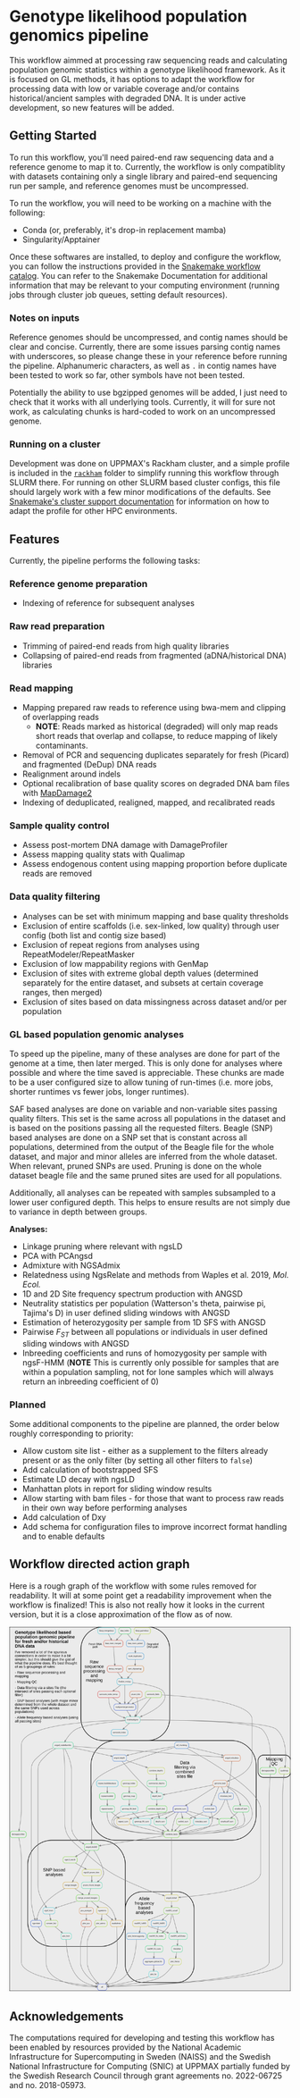 # Genotype likelihood population genomics pipeline

This workflow aimmed at processing raw sequencing reads and calculating population
genomic statistics within a genotype likelihood framework. As it is focused on GL
methods, it has options to adapt the workflow for processing data with low or variable
coverage and/or contains historical/ancient samples with degraded DNA. It is under
active development, so new features will be added.

## Getting Started

To run this workflow, you'll need paired-end raw sequencing data and a reference genome
to map it to. Currently, the workflow is only compatiblity with datasets containing only
a single library and paired-end sequencing run per sample, and reference genomes must be
uncompressed.

To run the workflow, you will need to be working on a machine with the following:

- Conda (or, preferably, it's drop-in replacement mamba)
- Singularity/Apptainer

Once these softwares are installed, to deploy and configure the workflow, you can follow
the instructions provided in the [Snakemake workflow catalog](https://snakemake.github.io/snakemake-workflow-catalog/?usage=zjnolen/angsd-snakemake-pipeline).
You can refer to the Snakemake Documentation for additional information that may be
relevant to your computing environment (running jobs through cluster job queues, setting
default resources).

### Notes on inputs

Reference genomes should be uncompressed, and contig names should be clear and concise.
Currently, there are some issues parsing contig names with underscores, so please change
these in your reference before running the pipeline. Alphanumeric characters, as well as
`.` in contig names have been tested to work so far, other symbols have not been tested.

Potentially the ability to use bgzipped genomes will be added, I just need to check that
it works with all underlying tools. Currently, it will for sure not work, as calculating
chunks is hard-coded to work on an uncompressed genome.

### Running on a cluster

Development was done on UPPMAX's Rackham cluster, and a simple profile is included in
the [`rackham`](rackham) folder to simplify running this workflow through SLURM there.
For running on other SLURM based cluster configs, this file should largely work with a
few minor modifications of the defaults. See
[Snakemake's cluster support documentation](https://snakemake.readthedocs.io/en/stable/executing/cluster.html)
for information on how to adapt the profile for other HPC environments.

## Features

Currently, the pipeline performs the following tasks:

### Reference genome preparation

- Indexing of reference for subsequent analyses

### Raw read preparation

- Trimming of paired-end reads from high quality libraries
- Collapsing of paired-end reads from fragmented (aDNA/historical DNA) libraries

### Read mapping

- Mapping prepared raw reads to reference using bwa-mem and clipping of overlapping
  reads
  - **NOTE**: Reads marked as historical (degraded) will only map reads short reads that
    overlap and collapse, to reduce mapping of likely contaminants.
- Removal of PCR and sequencing duplicates separately for fresh (Picard) and fragmented
  (DeDup) DNA reads
- Realignment around indels
- Optional recalibration of base quality scores on degraded DNA bam files with
  [MapDamage2](https://ginolhac.github.io/mapDamage/)
- Indexing of deduplicated, realigned, mapped, and recalibrated reads

### Sample quality control

- Assess post-mortem DNA damage with DamageProfiler
- Assess mapping quality stats with Qualimap
- Assess endogenous content using mapping proportion before duplicate reads are removed

### Data quality filtering

- Analyses can be set with minimum mapping and base quality thresholds
- Exclusion of entire scaffolds (i.e. sex-linked, low quality) through user config (both
  list and contig size based)
- Exclusion of repeat regions from analyses using RepeatModeler/RepeatMasker
- Exclusion of low mappability regions with GenMap
- Exclusion of sites with extreme global depth values (determined separately for the
  entire dataset, and subsets at certain coverage ranges, then merged)
- Exclusion of sites based on data missingness across dataset and/or per population

### GL based population genomic analyses

To speed up the pipeline, many of these analyses are done for part of the genome at a
time, then later merged. This is only done for analyses where possible and where the
time saved is appreciable. These chunks are made to be a user configured size to allow
tuning of run-times (i.e. more jobs, shorter runtimes vs fewer jobs, longer runtimes).

SAF based analyses are done on variable and non-variable sites passing quality filters.
This set is the same across all populations in the dataset and is based on the positions
passing all the requested filters. Beagle (SNP) based analyses are done on a SNP set
that is constant across all populations, determined from the output of the Beagle file
for the whole dataset, and major and minor alleles are inferred from the whole dataset.
When relevant, pruned SNPs are used. Pruning is done on the whole dataset beagle file
and the same pruned sites are used for all populations.

Additionally, all analyses can be repeated with samples subsampled to a lower user
configured depth. This helps to ensure results are not simply due to variance in depth
between groups.

**Analyses:**

- Linkage pruning where relevant with ngsLD
- PCA with PCAngsd
- Admixture with NGSAdmix
- Relatedness using NgsRelate and methods from Waples et al. 2019, *Mol. Ecol.*
- 1D and 2D Site frequency spectrum production with ANGSD
- Neutrality statistics per population (Watterson's theta, pairwise pi, Tajima's D) in
  user defined sliding windows with ANGSD
- Estimation of heterozygosity per sample from 1D SFS with ANGSD
- Pairwise $F_{ST}$ between all populations or individuals in user defined sliding
  windows with ANGSD
- Inbreeding coefficients and runs of homozygosity per sample with ngsF-HMM (**NOTE**
  This is currently only possible for samples that are within a population sampling,
  not for lone samples which will always return an inbreeding coefficient of 0)

### Planned

Some additional components to the pipeline are planned, the order below roughly
corresponding to priority:

- Allow custom site list - either as a supplement to the filters already present or as
  the only filter (by setting all other filters to `false`)
- Add calculation of bootstrapped SFS
- Estimate LD decay with ngsLD
- Manhattan plots in report for sliding window results
- Allow starting with bam files - for those that want to process raw reads in their own
  way before performing analyses
- Add calculation of Dxy
- Add schema for configuration files to improve incorrect format handling and to enable
  defaults

## Workflow directed action graph

Here is a rough graph of the workflow with some rules removed for readability.
It will at some point get a readability improvement when the workflow is
finalized! This is also not really how it looks in the current version, but
it is a close approximation of the flow as of now.

![A directed action graph (DAG) of the main workflow](dag.svg)

## Acknowledgements

The computations required for developing and testing this workflow has been enabled by
resources provided by the National Academic Infrastructure for Supercomputing in Sweden
(NAISS) and the Swedish National Infrastructure for Computing (SNIC) at UPPMAX partially
funded by the Swedish Research Council through grant agreements no. 2022-06725 and no.
2018-05973.
